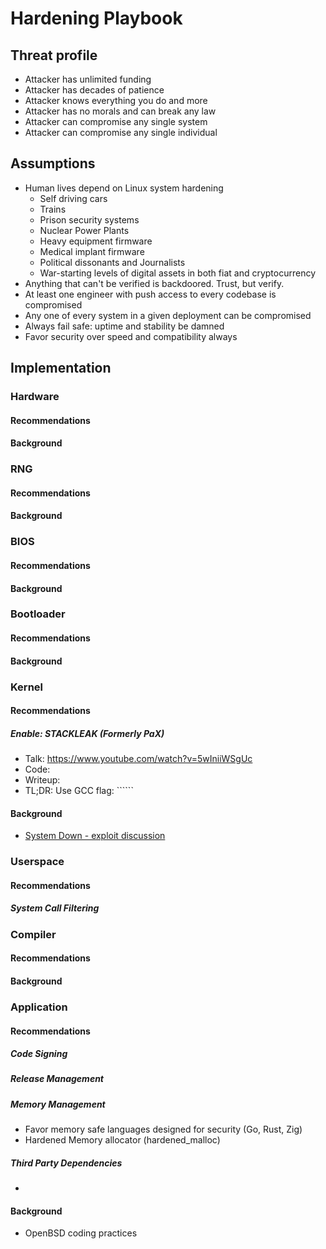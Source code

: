 # Hardening Playbook

## Threat profile
* Attacker has unlimited funding
* Attacker has decades of patience
* Attacker knows everything you do and more
* Attacker has no morals and can break any law
* Attacker can compromise any single system
* Attacker can compromise any single individual

## Assumptions

* Human lives depend on Linux system hardening
  * Self driving cars
  * Trains
  * Prison security systems
  * Nuclear Power Plants
  * Heavy equipment firmware
  * Medical implant firmware
  * Political dissonants and Journalists
  * War-starting levels of digital assets in both fiat and cryptocurrency
* Anything that can't be verified is backdoored. Trust, but verify.
* At least one engineer with push access to every codebase is compromised
* Any one of every system in a given deployment can be compromised
* Always fail safe: uptime and stability be damned
* Favor security over speed and compatibility always

## Implementation

### Hardware
#### Recommendations
#### Background

### RNG
#### Recommendations
#### Background

### BIOS
#### Recommendations
#### Background

### Bootloader
#### Recommendations
#### Background

### Kernel

#### Recommendations

##### Enable: STACKLEAK (Formerly PaX)
* Talk: https://www.youtube.com/watch?v=5wIniiWSgUc
* Code:
* Writeup:
* TL;DR: Use GCC flag: ``````

#### Background
* [System Down - exploit discussion](https://news.ycombinator.com/item?id=18873530)

### Userspace

#### Recommendations
##### System Call Filtering

### Compiler
#### Recommendations
#### Background

### Application

#### Recommendations

##### Code Signing
##### Release Management

##### Memory Management
* Favor memory safe languages designed for security (Go, Rust, Zig)
* Hardened Memory allocator (hardened_malloc)

##### Third Party Dependencies
*

#### Background
* OpenBSD coding practices
